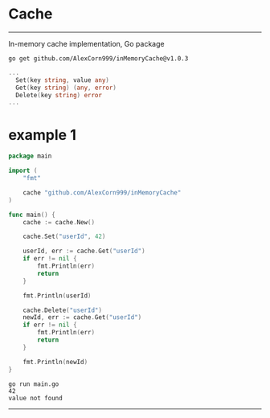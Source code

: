 # Cache
___

In-memory cache implementation, Go package

```shell
go get github.com/AlexCorn999/inMemoryCache@v1.0.3
```
```go
...
  Set(key string, value any)
  Get(key string) (any, error)
  Delete(key string) error
...
```

# example 1

```go
package main

import (
	"fmt"

	cache "github.com/AlexCorn999/inMemoryCache"
)

func main() {
	cache := cache.New()

	cache.Set("userId", 42)

	userId, err := cache.Get("userId")
	if err != nil {
		fmt.Println(err)
		return
	}

	fmt.Println(userId)

	cache.Delete("userId")
	newId, err := cache.Get("userId")
	if err != nil {
		fmt.Println(err)
		return
	}

	fmt.Println(newId)
}
```
```text
go run main.go
42
value not found
```
___
